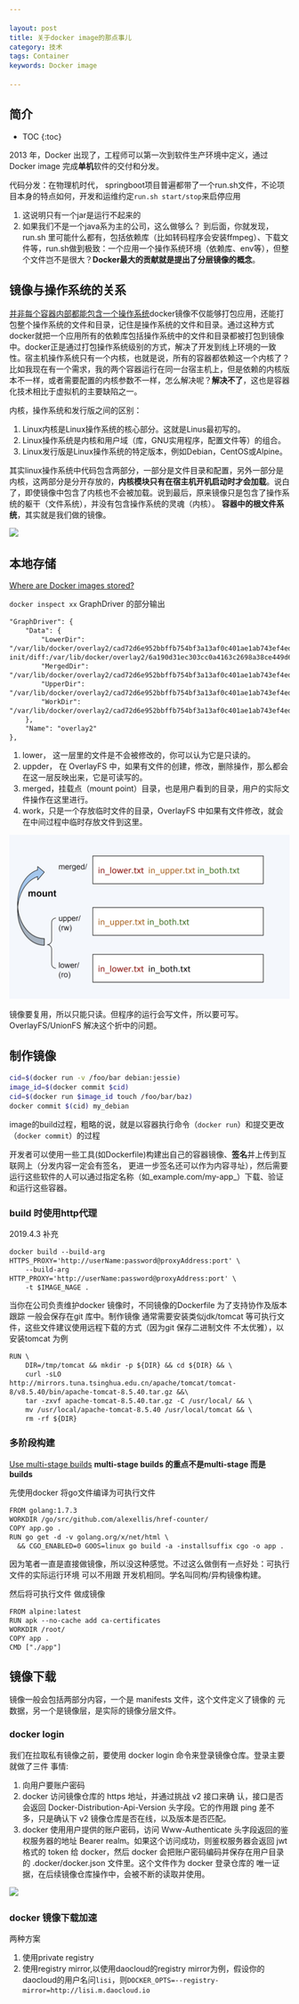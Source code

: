 ```yaml
---

layout: post
title: 关于docker image的那点事儿
category: 技术
tags: Container
keywords: Docker image 

---
```

## 简介

* TOC
{:toc}

2013 年，Docker 出现了，工程师可以第一次到软件生产环境中定义，通过 Docker image 完成**单机**软件的交付和分发。

代码分发：在物理机时代， springboot项目普遍都带了一个run.sh文件，不论项目本身的特点如何，开发和运维约定`run.sh start/stop`来启停应用
1. 这说明只有一个jar是运行不起来的
2. 如果我们不是一个java系为主的公司，这么做够么？
到后面，你就发现，run.sh 里可能什么都有，包括依赖库（比如转码程序会安装ffmpeg）、下载文件等，run.sh做到极致：一个应用一个操作系统环境（依赖库、env等），但整个文件岂不是很大？**Docker最大的贡献就是提出了分层镜像的概念**。

## 镜像与操作系统的关系

[并非每个容器内部都能包含一个操作系统](https://mp.weixin.qq.com/s/ALTxkwAXBdKdQLMYJIMrLw)docker镜像不仅能够打包应用，还能打包整个操作系统的文件和目录，记住是操作系统的文件和目录。通过这种方式docker就把一个应用所有的依赖库包括操作系统中的文件和目录都被打包到镜像中。docker正是通过打包操作系统级别的方式，解决了开发到线上环境的一致性。宿主机操作系统只有一个内核，也就是说，所有的容器都依赖这一个内核了？比如我现在有一个需求，我的两个容器运行在同一台宿主机上，但是依赖的内核版本不一样，或者需要配置的内核参数不一样，怎么解决呢？**解决不了**，这也是容器化技术相比于虚拟机的主要缺陷之一。

内核，操作系统和发行版之间的区别：

1. Linux内核是Linux操作系统的核心部分。这就是Linus最初写的。
2. Linux操作系统是内核和用户域（库，GNU实用程序，配置文件等）的组合。
3. Linux发行版是Linux操作系统的特定版本，例如Debian，CentOS或Alpine。

其实linux操作系统中代码包含两部分，一部分是文件目录和配置，另外一部分是内核，这两部分是分开存放的，**内核模块只有在宿主机开机启动时才会加载**。说白了，即使镜像中包含了内核也不会被加载。说到最后，原来镜像只是包含了操作系统的躯干（文件系统），并没有包含操作系统的灵魂（内核）。
**容器中的根文件系统**，其实就是我们做的镜像。

![](/public/upload/container/container_image_overview.png)

## 本地存储

[Where are Docker images stored?](http://blog.thoward37.me/articles/where-are-docker-images-stored/)

`docker inspect xx` GraphDriver 的部分输出
```
"GraphDriver": {
    "Data": {
        "LowerDir": "/var/lib/docker/overlay2/cad72d6e952bbffb754bf3a13af0c401ae1ab743ef4ed0b9994e57ef127c3d29-init/diff:/var/lib/docker/overlay2/6a190d31ec303cc0a4163c2698a38ce449d660265bbab709503a2ac4dde4aa7f/diff:/var/lib/docker/overlay2/05c46a2829a0b37e856434489ef2684c507276697cc325f98225d1d15c84a9bb/diff:/var/lib/docker/overlay2/77aa0717d4e28977139c25a52afb04de25b8bb478670b24f3c8b409b1f1b9495/diff",
        "MergedDir": "/var/lib/docker/overlay2/cad72d6e952bbffb754bf3a13af0c401ae1ab743ef4ed0b9994e57ef127c3d29/merged",
        "UpperDir": "/var/lib/docker/overlay2/cad72d6e952bbffb754bf3a13af0c401ae1ab743ef4ed0b9994e57ef127c3d29/diff",
        "WorkDir": "/var/lib/docker/overlay2/cad72d6e952bbffb754bf3a13af0c401ae1ab743ef4ed0b9994e57ef127c3d29/work"
    },
    "Name": "overlay2"
},
```

1. lower， 这一层里的文件是不会被修改的，你可以认为它是只读的。
2. uppder， 在 OverlayFS 中，如果有文件的创建，修改，删除操作，那么都会在这一层反映出来，它是可读写的。
3. merged，挂载点（mount point）目录，也是用户看到的目录，用户的实际文件操作在这里进行。
4. work，只是一个存放临时文件的目录，OverlayFS 中如果有文件修改，就会在中间过程中临时存放文件到这里。

![](/public/upload/container/container_aufs.jpg)

镜像要复用，所以只能只读。但程序的运行会写文件，所以要可写。OverlayFS/UnionFS 解决这个折中的问题。

## 制作镜像

```sh
cid=$(docker run -v /foo/bar debian:jessie) 
image_id=$(docker commit $cid) 
cid=$(docker run $image_id touch /foo/bar/baz) 
docker commit $(cid) my_debian
```

image的build过程，粗略的说，就是以容器执行命令（`docker run`）和提交更改（`docker commit`）的过程

开发者可以使用一些工具(如Dockerfile)构建出自己的容器镜像、**签名**并上传到互联网上（分发内容一定会有签名， 更进一步签名还可以作为内容寻址），然后需要运行这些软件的人可以通过指定名称（如_example.com/my-app_）下载、验证和运行这些容器。

### build 时使用http代理

2019.4.3 补充

```
docker build --build-arg HTTPS_PROXY='http://userName:password@proxyAddress:port' \
    --build-arg HTTP_PROXY='http://userName:password@proxyAddress:port' \
    -t $IMAGE_NAGE .
```

当你在公司负责维护docker 镜像时，不同镜像的Dockerfile 为了支持协作及版本跟踪 一般会保存在git 库中。制作镜像 通常需要安装类似jdk/tomcat 等可执行文件，这些文件建议使用远程下载的方式（因为git 保存二进制文件 不太优雅），以安装tomcat 为例

```
RUN \
    DIR=/tmp/tomcat && mkdir -p ${DIR} && cd ${DIR} && \
    curl -sLO http://mirrors.tuna.tsinghua.edu.cn/apache/tomcat/tomcat-8/v8.5.40/bin/apache-tomcat-8.5.40.tar.gz &&\
    tar -zxvf apache-tomcat-8.5.40.tar.gz -C /usr/local/ && \
    mv /usr/local/apache-tomcat-8.5.40 /usr/local/tomcat && \
    rm -rf ${DIR}
```

### 多阶段构建

[Use multi-stage builds](https://docs.docker.com/develop/develop-images/multistage-build/) **multi-stage builds 的重点不是multi-stage  而是 builds**

先使用docker 将go文件编译为可执行文件

	FROM golang:1.7.3
	WORKDIR /go/src/github.com/alexellis/href-counter/
	COPY app.go .
	RUN go get -d -v golang.org/x/net/html \
	  && CGO_ENABLED=0 GOOS=linux go build -a -installsuffix cgo -o app .
	  
因为笔者一直是直接做镜像，所以没这种感觉。不过这么做倒有一点好处：可执行文件的实际运行环境 可以不用跟 开发机相同。学名叫同构/异构镜像构建。

然后将可执行文件 做成镜像

	FROM alpine:latest  
	RUN apk --no-cache add ca-certificates
	WORKDIR /root/
	COPY app .
	CMD ["./app"]  


## 镜像下载

镜像一般会包括两部分内容，一个是 manifests 文件，这个文件定义了镜像的 元数据，另一个是镜像层，是实际的镜像分层文件。

### docker login

我们在拉取私有镜像之前，要使用 docker login 命令来登录镜像仓库。登录主要就做了三件 事情:
1. 向用户要账户密码
2. docker 访问镜像仓库的 https 地址，并通过挑战 v2 接口来确 认，接口是否会返回 Docker-Distribution-Api-Version 头字段。它的作用跟 ping 差不多，只是确认下 v2 镜像仓库是否在线，以及版本是否匹配。
3. docker 使用用户提供的账户密码，访问 Www-Authenticate 头字段返回的鉴权服务器的地址 Bearer realm。如果这个访问成功，则鉴权服务器会返回 jwt 格式的 token 给 docker，然后 docker 会把账户密码编码并保存在用户目录的 .docker/docker.json 文件里。这个文件作为 docker 登录仓库的 唯一证据，在后续镜像仓库操作中，会被不断的读取并使用。

![](/public/upload/container/pull_image_security.png)

### docker 镜像下载加速

两种方案

1. 使用private registry
2. 使用registry mirror,以使用daocloud的registry mirror为例，假设你的daocloud的用户名问`lisi`，则`DOCKER_OPTS=--registry-mirror=http://lisi.m.daocloud.io`












    
   



   

